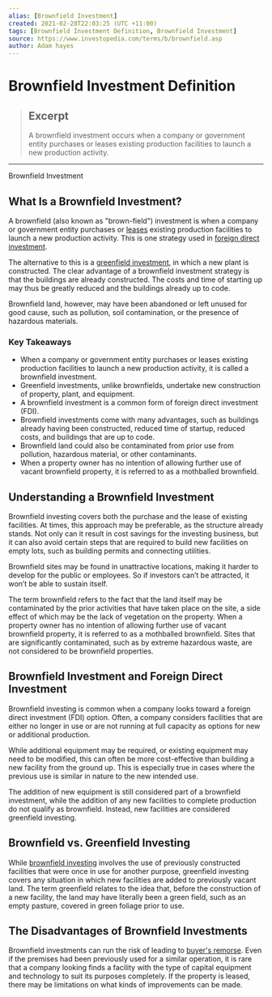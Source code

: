 ```yaml
---
alias: [Brownfield Investment]
created: 2021-02-28T22:03:25 (UTC +11:00)
tags: [Brownfield Investment Definition, Brownfield Investment]
source: https://www.investopedia.com/terms/b/brownfield.asp
author: Adam hayes
---
```


# Brownfield Investment Definition

> ## Excerpt
> A brownfield investment occurs when a company or government entity purchases or leases existing production facilities to launch a new production activity.

---

Brownfield Investment
## What Is a Brownfield Investment?

A brownfield (also known as "brown-field") investment is when a company or government entity purchases or [leases](https://www.investopedia.com/terms/l/lease.asp) existing production facilities to launch a new production activity. This is one strategy used in [foreign direct investment](https://www.investopedia.com/terms/f/fdi.asp).

The alternative to this is a [greenfield investment](https://www.investopedia.com/terms/g/greenfield.asp), in which a new plant is constructed. The clear advantage of a brownfield investment strategy is that the buildings are already constructed. The costs and time of starting up may thus be greatly reduced and the buildings already up to code.

Brownfield land, however, may have been abandoned or left unused for good cause, such as pollution, soil contamination, or the presence of hazardous materials.

### Key Takeaways

-   When a company or government entity purchases or leases existing production facilities to launch a new production activity, it is called a brownfield investment.
-   Greenfield investments, unlike brownfields, undertake new construction of property, plant, and equipment.
-   A brownfield investment is a common form of foreign direct investment (FDI).
-   Brownfield investments come with many advantages, such as buildings already having been constructed, reduced time of startup, reduced costs, and buildings that are up to code.
-   Brownfield land could also be contaminated from prior use from pollution, hazardous material, or other contaminants.
-   When a property owner has no intention of allowing further use of vacant brownfield property, it is referred to as a mothballed brownfield.

## Understanding a Brownfield Investment

Brownfield investing covers both the purchase and the lease of existing facilities. At times, this approach may be preferable, as the structure already stands. Not only can it result in cost savings for the investing business, but it can also avoid certain steps that are required to build new facilities on empty lots, such as building permits and connecting utilities.

Brownfield sites may be found in unattractive locations, making it harder to develop for the public or employees. So if investors can’t be attracted, it won’t be able to sustain itself.

The term brownfield refers to the fact that the land itself may be contaminated by the prior activities that have taken place on the site, a side effect of which may be the lack of vegetation on the property. When a property owner has no intention of allowing further use of vacant brownfield property, it is referred to as a mothballed brownfield. Sites that are significantly contaminated, such as by extreme hazardous waste, are not considered to be brownfield properties.

## Brownfield Investment and Foreign Direct Investment

Brownfield investing is common when a company looks toward a foreign direct investment (FDI) option. Often, a company considers facilities that are either no longer in use or are not running at full capacity as options for new or additional production.

While additional equipment may be required, or existing equipment may need to be modified, this can often be more cost-effective than building a new facility from the ground up. This is especially true in cases where the previous use is similar in nature to the new intended use.

The addition of new equipment is still considered part of a brownfield investment, while the addition of any new facilities to complete production do not qualify as brownfield. Instead, new facilities are considered greenfield investing.

## Brownfield vs. Greenfield Investing

While [brownfield investing](https://www.investopedia.com/ask/answers/043015/what-difference-between-green-field-and-brown-field-investment.asp) involves the use of previously constructed facilities that were once in use for another purpose, greenfield investing covers any situation in which new facilities are added to previously vacant land. The term greenfield relates to the idea that, before the construction of a new facility, the land may have literally been a green field, such as an empty pasture, covered in green foliage prior to use.

## The Disadvantages of Brownfield Investments

Brownfield investments can run the risk of leading to [buyer's remorse](https://www.investopedia.com/buyers-remorse-4780879). Even if the premises had been previously used for a similar operation, it is rare that a company looking finds a facility with the type of capital equipment and technology to suit its purposes completely. If the property is leased, there may be limitations on what kinds of improvements can be made.
